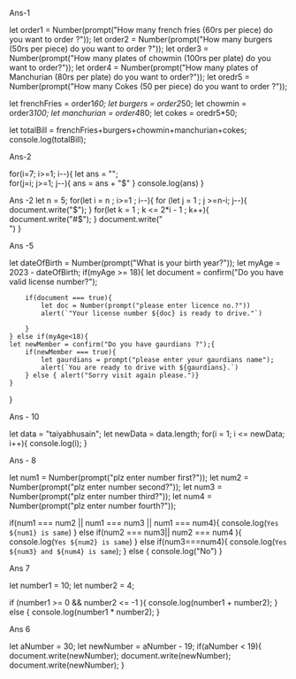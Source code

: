 Ans-1

let order1 = Number(prompt("How many french fries (60rs per piece) do you want to order ?"));
let order2 = Number(prompt("How many burgers (50rs per piece) do you want to order ?"));
let order3 = Number(prompt("How many plates of chowmin (100rs per plate) do you want to order?"));
let order4 = Number(prompt("How many plates of Manchurian (80rs per plate) do you want to order?"));
let oredr5 = Number(prompt("How many Cokes (50 per piece) do you want to order ?"));

let frenchFries = order1*60;
let burgers = order2*50;
let chowmin = order3*100;
let manchurian = order4*80;
let cokes  = oredr5*50;

let totalBill = frenchFries+burgers+chowmin+manchurian+cokes;
console.log(totalBill);




Ans-2

for(i=7; i>=1; i--){
    let ans = "";   
    for(j=i; j>=1; j--){
        ans = ans + "$"
        }
        console.log(ans) 
}


Ans -2
let n = 5;
for(let i = n ; i>=1 ; i--){
    for (let j = 1 ; j >=n-i; j--){
        document.write("$");
    }
    for(let k = 1 ; k <= 2*i - 1 ; k++){
        document.write("#$");
    }
    document.write("<br/>")
}


Ans -5

let dateOfBirth = Number(prompt("What is your birth year?"));
let myAge = 2023 - dateOfBirth;
 if(myAge >= 18){
    let document = confirm("Do you have valid license number?");
    
        if(document === true){
            let doc = Number(prompt("please enter licence no.?"))
            alert(`"Your license number ${doc} is ready to drive."`)

        } 
    } else if(myAge<18){
    let newMember = confirm("Do you have gaurdians ?");{
        if(newMember === true){
            let gaurdians = prompt("please enter your gaurdians name");
            alert(`You are ready to drive with ${gaurdians}.`)
        } else { alert("Sorry visit again please.")}
    }

 }



Ans - 10

let data = "taiyabhusain";
let newData = data.length;
for(i = 1; i <= newData; i++){
    console.log(i);
}


Ans - 8 

let num1 = Number(prompt("plz enter number first?"));
let num2 = Number(prompt("plz enter number second?"));
let num3 = Number(prompt("plz enter number third?"));
let num4 = Number(prompt("plz enter number fourth?"));

if(num1 === num2 || num1 === num3 || num1 === num4){
    console.log(`Yes ${num1} is same`)
} else if(num2 === num3|| num2 === num4 ){
    console.log(`Yes ${num2} is same`)
} else if(num3===num4){
    console.log(`Yes ${num3} and ${num4} is same`);
} else {
    console.log("No")
}

Ans 7

let number1 = 10;
let number2 = 4;

if (number1 >= 0 && number2 <= -1 ){
    console.log(number1 + number2);
} else {
    console.log(number1 * number2);
}


Ans 6 

let aNumber = 30;
let newNumber = aNumber - 19;
if(aNumber < 19){
    document.write(newNumber);
    document.write(newNumber);
    document.write(newNumber);
}




